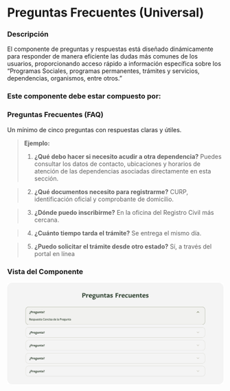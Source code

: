 # Preguntas Frecuentes (Universal)

### Descripción 

El componente de preguntas y respuestas está diseñado dinámicamente para responder de manera eficiente las dudas más comunes de los usuarios, proporcionando acceso rápido a información específica sobre los “Programas Sociales, programas permanentes, trámites y servicios, dependencias, organismos, entre otros.”


### Este componente debe estar compuesto por:
### Preguntas Frecuentes (FAQ)

Un mínimo de cinco preguntas con respuestas claras y útiles.

>**Ejemplo:**
>1. **¿Qué debo hacer si necesito acudir a otra dependencia?**
   Puedes consultar los datos de contacto, ubicaciones y horarios de atención de las dependencias asociadas directamente en esta sección.

>2. **¿Qué documentos necesito para registrarme?**
   CURP, identificación oficial y comprobante de domicilio.

>3. **¿Dónde puedo inscribirme?**
   En la oficina del Registro Civil más cercana.

>4. **¿Cuánto tiempo tarda el trámite?**
   Se entrega el mismo día.

>5. **¿Puedo solicitar el trámite desde otro estado?**
   Sí, a través del portal en línea

### Vista del Componente
![](img/12.jpg)